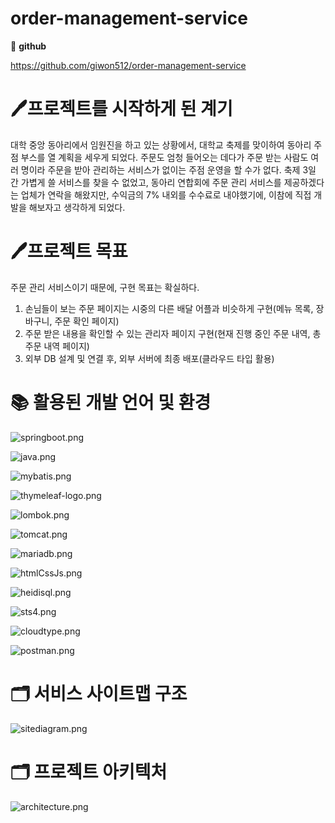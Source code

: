 # order-management-service

📄 **github**

https://github.com/giwon512/order-management-service

# 🖊️프로젝트를 시작하게 된 계기

대학 중앙 동아리에서 임원진을 하고 있는 상황에서, 대학교 축제를 맞이하여 동아리 주점 부스를 열 계획을 세우게 되었다. 주문도 엄청 들어오는 데다가 주문 받는 사람도 여러 명이라 주문을 받아 관리하는 서비스가 없이는 주점 운영을 할 수가 없다. 축제 3일 간 가볍게 쓸 서비스를 찾을 수 없었고, 동아리 연합회에 주문 관리 서비스를 제공하겠다는 업체가 연락을 해왔지만, 수익금의 7% 내외를 수수료로 내야했기에, 이참에 직접 개발을 해보자고 생각하게 되었다.

# 🖊️프로젝트 목표

주문 관리 서비스이기 때문에, 구현 목표는 확실하다.

1. 손님들이 보는 주문 페이지는 시중의 다른 배달 어플과 비슷하게 구현(메뉴 목록, 장바구니, 주문 확인 페이지)
2. 주문 받은 내용을 확인할 수 있는 관리자 페이지 구현(현재 진행 중인 주문 내역, 총 주문 내역 페이지)
3. 외부 DB 설계 및 연결 후, 외부 서버에 최종 배포(클라우드 타입 활용)

# 📚 활용된 개발 언어 및 환경

![springboot.png](https://prod-files-secure.s3.us-west-2.amazonaws.com/67bf9e45-f266-46b8-9cde-cade1e31b6ab/4c8f3b51-1864-4f17-98bb-a034e5972cc2/springboot.png)

![java.png](https://prod-files-secure.s3.us-west-2.amazonaws.com/67bf9e45-f266-46b8-9cde-cade1e31b6ab/ec0718d5-148e-4765-b0a6-8fc57e6b6863/java.png)

![mybatis.png](https://prod-files-secure.s3.us-west-2.amazonaws.com/67bf9e45-f266-46b8-9cde-cade1e31b6ab/d2ec9dc0-60e2-4e9d-8e0f-4fb13f5fda46/mybatis.png)

![thymeleaf-logo.png](https://prod-files-secure.s3.us-west-2.amazonaws.com/67bf9e45-f266-46b8-9cde-cade1e31b6ab/64d31687-4101-45e2-a8d8-190f22e9e6ce/thymeleaf-logo.png)

![lombok.png](https://prod-files-secure.s3.us-west-2.amazonaws.com/67bf9e45-f266-46b8-9cde-cade1e31b6ab/550e905e-139d-4980-8eee-056e5d8cf24c/lombok.png)

![tomcat.png](https://prod-files-secure.s3.us-west-2.amazonaws.com/67bf9e45-f266-46b8-9cde-cade1e31b6ab/3d8d0f49-7785-4ed8-b46c-18c0662e8636/tomcat.png)

![mariadb.png](https://prod-files-secure.s3.us-west-2.amazonaws.com/67bf9e45-f266-46b8-9cde-cade1e31b6ab/d874938a-b750-4612-ad60-f3caa8206f8c/mariadb.png)

![htmlCssJs.png](https://prod-files-secure.s3.us-west-2.amazonaws.com/67bf9e45-f266-46b8-9cde-cade1e31b6ab/6e16b2b9-c8c2-45a5-9b0f-b9ac0f688cb2/htmlCssJs.png)

![heidisql.png](https://prod-files-secure.s3.us-west-2.amazonaws.com/67bf9e45-f266-46b8-9cde-cade1e31b6ab/c7ffccaa-b8a2-4be6-bc0f-77951b3ca07b/heidisql.png)

![sts4.png](https://prod-files-secure.s3.us-west-2.amazonaws.com/67bf9e45-f266-46b8-9cde-cade1e31b6ab/feb9772e-94bf-4391-8885-5f26dc7b9f94/sts4.png)

![cloudtype.png](https://prod-files-secure.s3.us-west-2.amazonaws.com/67bf9e45-f266-46b8-9cde-cade1e31b6ab/164ddbbc-4e9c-4b33-b3f6-a54c86adb346/cloudtype.png)

![postman.png](https://prod-files-secure.s3.us-west-2.amazonaws.com/67bf9e45-f266-46b8-9cde-cade1e31b6ab/e984ab04-3a77-4792-b2c6-0eff2cb2058f/postman.png)

# 🗂️ 서비스 사이트맵 구조

![sitediagram.png](https://prod-files-secure.s3.us-west-2.amazonaws.com/67bf9e45-f266-46b8-9cde-cade1e31b6ab/d992f2d4-4643-41a5-9ca3-70ec2f71a8ee/sitediagram.png)

# 🗂️ 프로젝트 아키텍처

![architecture.png](https://prod-files-secure.s3.us-west-2.amazonaws.com/67bf9e45-f266-46b8-9cde-cade1e31b6ab/f8922f6d-6759-4dd0-b3f6-8dbc096fa2f5/architecture.png)
